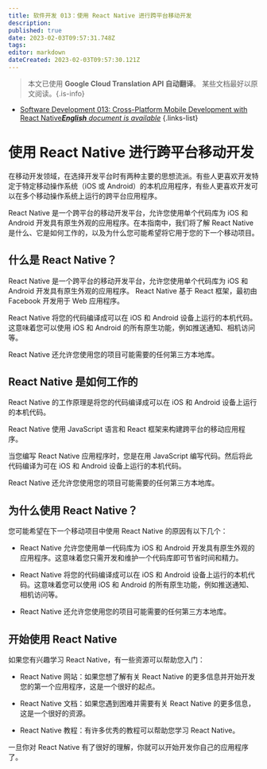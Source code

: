 ```yaml
---
title: 软件开发 013：使用 React Native 进行跨平台移动开发
description: 
published: true
date: 2023-02-03T09:57:31.748Z
tags: 
editor: markdown
dateCreated: 2023-02-03T09:57:30.121Z
---
```


> 本文已使用 **Google Cloud Translation API 自动翻译**。
某些文档最好以原文阅读。{.is-info}



- [Software Development 013: Cross-Platform Mobile Development with React Native***English** document is available*](/en/Knowledge-base/Software-Development/Learning/software-development-013-cross-platform-mobile-development-with-react-native)
{.links-list}


# 使用 React Native 进行跨平台移动开发

在移动开发领域，在选择开发平台时有两种主要的思想流派。有些人更喜欢开发特定于特定移动操作系统（iOS 或 Android）的本机应用程序，有些人更喜欢开发可以在多个移动操作系统上运行的跨平台应用程序。

React Native 是一个跨平台的移动开发平台，允许您使用单个代码库为 iOS 和 Android 开发具有原生外观的应用程序。在本指南中，我们将了解 React Native 是什么、它是如何工作的，以及为什么您可能希望将它用于您的下一个移动项目。

## 什么是 React Native？

React Native 是一个跨平台的移动开发平台，允许您使用单个代码库为 iOS 和 Android 开发具有原生外观的应用程序。 React Native 基于 React 框架，最初由 Facebook 开发用于 Web 应用程序。

React Native 将您的代码编译成可以在 iOS 和 Android 设备上运行的本机代码。这意味着您可以使用 iOS 和 Android 的所有原生功能，例如推送通知、相机访问等。

React Native 还允许您使用您的项目可能需要的任何第三方本地库。

## React Native 是如何工作的

React Native 的工作原理是将您的代码编译成可以在 iOS 和 Android 设备上运行的本机代码。

React Native 使用 JavaScript 语言和 React 框架来构建跨平台的移动应用程序。

当您编写 React Native 应用程序时，您是在用 JavaScript 编写代码。然后将此代码编译为可在 iOS 和 Android 设备上运行的本机代码。

React Native 还允许您使用您的项目可能需要的任何第三方本地库。

## 为什么使用 React Native？

您可能希望在下一个移动项目中使用 React Native 的原因有以下几个：

- React Native 允许您使用单一代码库为 iOS 和 Android 开发具有原生外观的应用程序。这意味着您只需开发和维护一个代码库即可节省时间和精力。

- React Native 将您的代码编译成可以在 iOS 和 Android 设备上运行的本机代码。这意味着您可以使用 iOS 和 Android 的所有原生功能，例如推送通知、相机访问等。

- React Native 还允许您使用您的项目可能需要的任何第三方本地库。

## 开始使用 React Native

如果您有兴趣学习 React Native，有一些资源可以帮助您入门：

- React Native 网站：如果您想了解有关 React Native 的更多信息并开始开发您的第一个应用程序，这是一个很好的起点。

- React Native 文档：如果您遇到困难并需要有关 React Native 的更多信息，这是一个很好的资源。

- React Native 教程：有许多优秀的教程可以帮助您学习 React Native。

一旦你对 React Native 有了很好的理解，你就可以开始开发你自己的应用程序了。